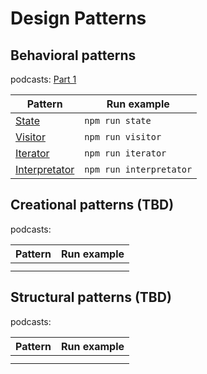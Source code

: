 # Design Patterns

## Behavioral patterns

podcasts: [Part 1](https://youtu.be/oFNCMee50Cg)

| Pattern                                     | Run example             |
| ------------------------------------------- | ----------------------- |
| [State](./behavioral/state)                 | `npm run state`         |
| [Visitor](./behavioral/visitor)             | `npm run visitor`       |
| [Iterator](./behavioral/iterator)           | `npm run iterator`      |
| [Interpretator](./behavioral/interpretator) | `npm run interpretator` |

## Creational patterns (TBD)

podcasts:

| Pattern | Run example |
| ------- | ----------- |
|         |             |
|         |             |

## Structural patterns (TBD)

podcasts:

| Pattern | Run example |
| ------- | ----------- |
|         |             |
|         |             |
